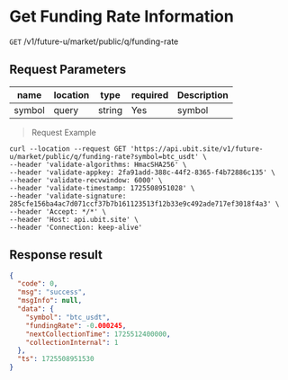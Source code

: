 # Get Funding Rate Information

`GET` /v1/future-u/market/public/q/funding-rate

## Request Parameters

| name     | location    | type     | required | Description  |
|--------|-------|--------|----|-----|
| symbol | query | string | Yes  | symbol |

> Request Example

```shell
curl --location --request GET 'https://api.ubit.site/v1/future-u/market/public/q/funding-rate?symbol=btc_usdt' \
--header 'validate-algorithms: HmacSHA256' \
--header 'validate-appkey: 2fa91add-388c-44f2-8365-f4b72886c135' \
--header 'validate-recvwindow: 6000' \
--header 'validate-timestamp: 1725508951028' \
--header 'validate-signature: 285cfe156ba4ac7d071ccf37b7b161123513f12b33e9c492ade717ef3018f4a3' \
--header 'Accept: */*' \
--header 'Host: api.ubit.site' \
--header 'Connection: keep-alive'
```

## Response result

```json
{
  "code": 0,
  "msg": "success",
  "msgInfo": null,
  "data": {
    "symbol": "btc_usdt",
    "fundingRate": -0.000245,
    "nextCollectionTime": 1725512400000,
    "collectionInternal": 1
  },
  "ts": 1725508951530
}
```

